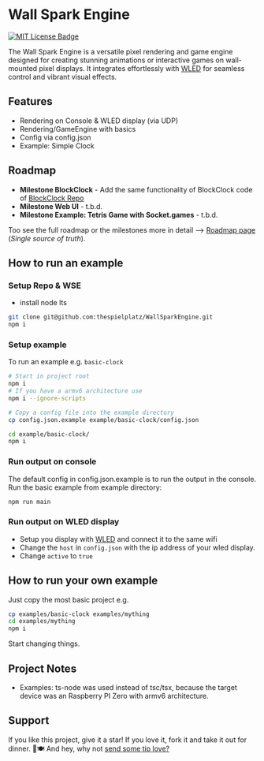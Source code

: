 # Wall Spark Engine

[![MIT License Badge](docs/img/license-badge.svg)](LICENSE)

The Wall Spark Engine is a versatile pixel rendering and game engine designed for creating stunning animations or interactive games on wall-mounted pixel displays. It integrates effortlessly with [WLED](https://kno.wled.ge/) for seamless control and vibrant visual effects.

## Features

- Rendering on Console & WLED display (via UDP)
- Rendering/GameEngine with basics
- Config via config.json
- Example: Simple Clock

## Roadmap

- **Milestone BlockClock** - Add the same functionality of BlockClock code of [BlockClock Repo](https://github.com/thespielplatz/tspi-blockclock)
- **Milestone Web UI** - t.b.d.
- **Milestone Example: Tetris Game with Socket.games** - t.b.d.

Too see the full roadmap or the milestones more in detail --> [Roadmap page](https://thespielplatz.notion.site/Wall-Spark-Roadmap-11a5896652c4805589b2e5b6cde2bb28) (*Single source of truth*).

## How to run an example

### Setup Repo & WSE

- install node lts

```bash
git clone git@github.com:thespielplatz/WallSparkEngine.git
npm i
```

### Setup example

To run an example e.g. `basic-clock`

```bash
# Start in project root
npm i
# If you have a armv6 architecture use
npm i --ignore-scripts

# Copy a config file into the example directory
cp config.json.example example/basic-clock/config.json

cd example/basic-clock/
npm i
```

### Run output on console

The default config in config.json.example is to run the output in the console. Run the basic example from example directory:

```bash
npm run main
```

### Run output on WLED display

- Setup you display with [WLED](https://kno.wled.ge/) and connect it to the same wifi
- Change the `host` in `config.json` with the ip address of your wled display.
- Change `active` to `true`

## How to run your own example

Just copy the most basic project e.g.

```bash
cp examples/basic-clock examples/mything
cd examples/mything
npm i
```

Start changing things.

## Project Notes

- Examples: ts-node was used instead of tsc/tsx, because the target device was an Raspberry PI Zero with armv6 architecture.

## Support

If you like this project, give it a star! If you love it, fork it and take it out for dinner. 🌟🍽️ And hey, why not [send some tip love?](https://thespielplatz.com/tip-jar)
